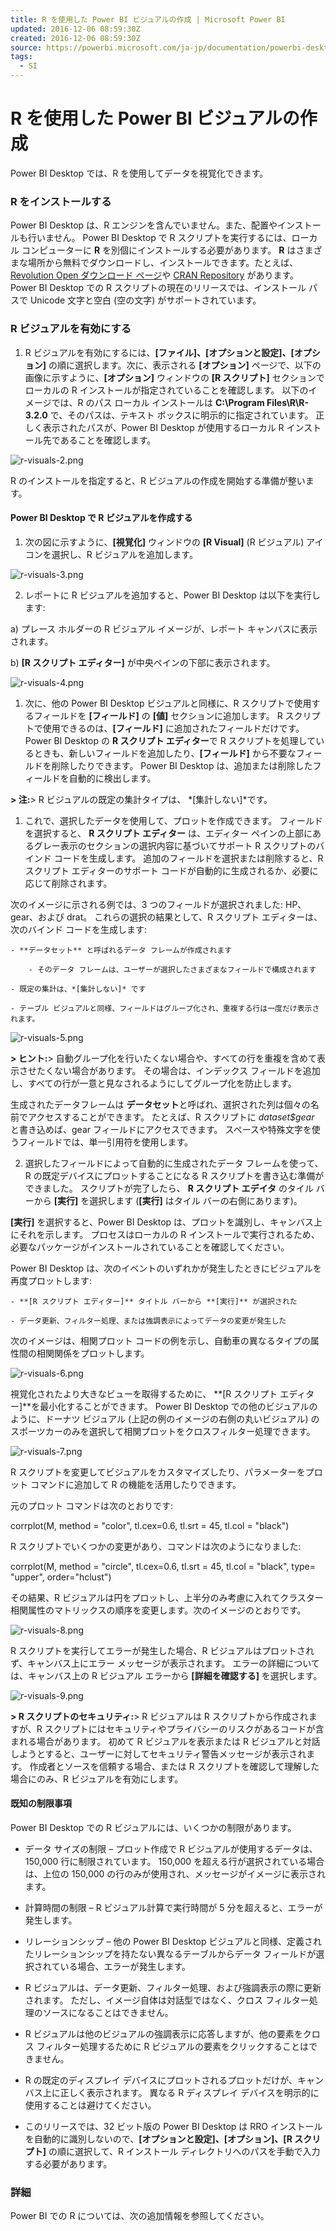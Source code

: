 ```yaml
---
title: R を使用した Power BI ビジュアルの作成 | Microsoft Power BI
updated: 2016-12-06 08:59:30Z
created: 2016-12-06 08:59:30Z
source: https://powerbi.microsoft.com/ja-jp/documentation/powerbi-desktop-r-visuals/
tags:
  - SI
---
```


# R を使用した Power BI ビジュアルの作成

Power BI Desktop では、R を使用してデータを視覚化できます。

### R をインストールする

Power BI Desktop は、R エンジンを含んでいません。また、配置やインストールも行いません。 Power BI Desktop で R スクリプトを実行するには、ローカル コンピューターに **R** を別個にインストールする必要があります。 **R** はさまざまな場所から無料でダウンロードし、インストールできます。たとえば、[Revolution Open ダウンロード ページ](https://mran.revolutionanalytics.com/download/)や [CRAN Repository](https://cran.r-project.org/bin/windows/base/) があります。 Power BI Desktop での R スクリプトの現在のリリースでは、インストール パスで Unicode 文字と空白 (空の文字) がサポートされています。

### R ビジュアルを有効にする

1. R ビジュアルを有効にするには、**[ファイル]、[オプションと設定]、[オプション]** の順に選択します。次に、表示される **[オプション]** ページで、以下の画像に示すように、**[オプション]** ウィンドウの **[R スクリプト]** セクションでローカルの R インストールが指定されていることを確認します。 以下のイメージでは、R のパス ローカル インストールは **C:\Program Files\R\R-3.2.0** で、そのパスは、テキスト ボックスに明示的に指定されています。 正しく表示されたパスが、Power BI Desktop が使用するローカル R インストール先であることを確認します。

![r-visuals-2.png](../_resources/r-visuals-2.png)

R のインストールを指定すると、R ビジュアルの作成を開始する準備が整います。

#### Power BI Desktop で R ビジュアルを作成する

1. 次の図に示すように、**[視覚化]** ウィンドウの **[R Visual]** (R ビジュアル) アイコンを選択し、R ビジュアルを追加します。

![r-visuals-3.png](../_resources/r-visuals-3.png)

2. レポートに R ビジュアルを追加すると、Power BI Desktop は以下を実行します:

a) プレース ホルダーの R ビジュアル イメージが、レポート キャンバスに表示されます。

b) **[R スクリプト エディター]** が中央ペインの下部に表示されます。

![r-visuals-4.png](../_resources/r-visuals-4.png)

1.  次に、他の Power BI Desktop ビジュアルと同様に、R スクリプトで使用するフィールドを **[フィールド]** の **[値]** セクションに追加します。 R スクリプトで使用できるのは、**[フィールド]** に追加されたフィールドだけです。Power BI Desktop の **R スクリプト エディター**で R スクリプトを処理しているときも、新しいフィールドを追加したり、**[フィールド]** から不要なフィールドを削除したりできます。 Power BI Desktop は、追加または削除したフィールドを自動的に検出します。

**> 注:**>  R ビジュアルの既定の集計タイプは、 *[集計しない]*です。

1. これで、選択したデータを使用して、プロットを作成できます。 フィールドを選択すると、 **R スクリプト エディター** は、エディター ペインの上部にあるグレー表示のセクションの選択内容に基づいてサポート R スクリプトのバインド コードを生成します。 追加のフィールドを選択または削除すると、R スクリプト エディターのサポート コードが自動的に生成されるか、必要に応じて削除されます。

次のイメージに示される例では、3 つのフィールドが選択されました: HP、gear、および drat。 これらの選択の結果として、R スクリプト エディターは、次のバインド コードを生成します:

    - **データセット** と呼ばれるデータ フレームが作成されます

        - そのデータ フレームは、ユーザーが選択したさまざまなフィールドで構成されます

    - 既定の集計は、*[集計しない]* です

    - テーブル ビジュアルと同様、フィールドはグループ化され、重複する行は一度だけ表示されます。

![r-visuals-5.png](../_resources/r-visuals-5.png)

**> ヒント:**>  自動グループ化を行いたくない場合や、すべての行を重複を含めて表示させたくない場合があります。 その場合は、インデックス フィールドを追加し、すべての行が一意と見なされるようにしてグループ化を防止します。

生成されたデータフレームは **データセット**と呼ばれ、選択された列は個々の名前でアクセスすることができます。 たとえば、R スクリプトに *dataset$gear* と書き込めば、gear フィールドにアクセスできます。 スペースや特殊文字を使うフィールドでは、単一引用符を使用します。

2. 選択したフィールドによって自動的に生成されたデータ フレームを使って、R の既定デバイスにプロットすることになる R スクリプトを書き込む準備ができました。 スクリプトが完了したら、 **R スクリプト エデイタ** のタイル バーから **[実行]** を選択します (**[実行]** はタイル バーの右側にあります)。

**[実行]** を選択すると、Power BI Desktop は、プロットを識別し、キャンバス上にそれを示します。 プロセスはローカルの R インストールで実行されるため、必要なパッケージがインストールされていることを確認してください。

Power BI Desktop は、次のイベントのいずれかが発生したときにビジュアルを再度プロットします:

    - **[R スクリプト エディター]** タイトル バーから **[実行]** が選択された

    - データ更新、フィルター処理、または強調表示によってデータの変更が発生した

次のイメージは、相関プロット コードの例を示し、自動車の異なるタイプの属性間の相関関係をプロットします。

![r-visuals-6.png](../_resources/r-visuals-6.png)

視覚化されたより大きなビューを取得するために、 **[R スクリプト エディター]**を最小化することができます。 Power BI Desktop での他のビジュアルのように、ドーナツ ビジュアル (上記の例のイメージの右側の丸いビジュアル) のスポーツカーのみを選択して相関プロットをクロスフィルター処理できます。

![r-visuals-7.png](../_resources/r-visuals-7.png)

R スクリプトを変更してビジュアルをカスタマイズしたり、パラメーターをプロット コマンドに追加して R の機能を活用したりできます。

元のプロット コマンドは次のとおりです:

corrplot(M, method = "color", tl.cex=0.6, tl.srt = 45, tl.col = "black")

R スクリプトでいくつかの変更があり、コマンドは次のようになりました:

corrplot(M, method = "circle", tl.cex=0.6, tl.srt = 45, tl.col = "black", type= "upper", order="hclust")

その結果、R ビジュアルは円をプロットし、上半分のみ考慮に入れてクラスター相関属性のマトリックスの順序を変更します。次のイメージのとおりです。

![r-visuals-8.png](../_resources/r-visuals-8.png)

R スクリプトを実行してエラーが発生した場合、R ビジュアルはプロットされず、キャンバス上にエラー メッセージが表示されます。 エラーの詳細については、キャンバス上の R ビジュアル エラーから **[詳細を確認する]** を選択します。

![r-visuals-9.png](../_resources/r-visuals-9.png)

**> R スクリプトのセキュリティ:**>  R ビジュアルは R スクリプトから作成されますが、R スクリプトにはセキュリティやプライバシーのリスクがあるコードが含まれる場合があります。 初めて R ビジュアルを表示または R ビジュアルと対話しようとすると、ユーザーに対してセキュリティ警告メッセージが表示されます。 作成者とソースを信頼する場合、または R スクリプトを確認して理解した場合にのみ、R ビジュアルを有効にします。

#### 既知の制限事項

Power BI Desktop での R ビジュアルには、いくつかの制限があります。

- データ サイズの制限 – プロット作成で R ビジュアルが使用するデータは、150,000 行に制限されています。 150,000 を超える行が選択されている場合は、上位の 150,000 の行のみが使用され、メッセージがイメージに表示されます。

- 計算時間の制限 – R ビジュアル計算で実行時間が 5 分を超えると、エラーが発生します。

- リレーションシップ – 他の Power BI Desktop ビジュアルと同様、定義されたリレーションシップを持たない異なるテーブルからデータ フィールドが選択されている場合、エラーが発生します。

- R ビジュアルは、データ更新、フィルター処理、および強調表示の際に更新されます。 ただし、イメージ自体は対話型ではなく、クロス フィルター処理のソースになることはできません。

- R ビジュアルは他のビジュアルの強調表示に応答しますが、他の要素をクロス フィルター処理するために R ビジュアルの要素をクリックすることはできません。

- R の既定のディスプレイ デバイスにプロットされるプロットだけが、キャンバス上に正しく表示されます。 異なる R ディスプレイ デバイスを明示的に使用することは避けてください。

- このリリースでは、32 ビット版の Power BI Desktop は RRO インストールを自動的に識別しないので、**[オプションと設定]、[オプション]、[R スクリプト]** の順に選択して、R インストール ディレクトリへのパスを手動で入力する必要があります。

### 詳細

Power BI での R については、次の追加情報を参照してください。
